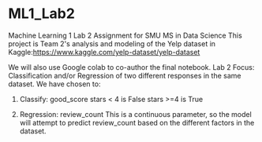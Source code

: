 # ML1_Lab2
Machine Learning 1 Lab 2 Assignment for SMU MS in Data Science
This project is Team 2's analysis and modeling of the Yelp dataset in Kaggle:https://www.kaggle.com/yelp-dataset/yelp-dataset

We will also use Google colab to co-author the final notebook.
Lab 2 Focus:  Classification and/or Regression of two different responses in the same dataset.
We have chosen to:
1.  Classify:  good_score
    stars < 4 is False
    stars >=4 is True
    
2.  Regression:  review_count
    This is a continuous parameter, so the model will attempt to predict review_count based on the different factors in the dataset.
   
